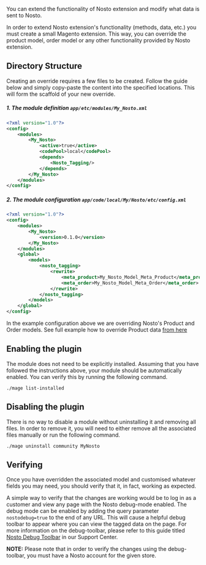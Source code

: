 You can extend the functionality of Nosto extension and modify what data is sent to Nosto.

In order to extend Nosto extension's functionality (methods, data, etc.) you must create a small Magento extension. This way, you can override the product model, order model or any other functionality provided by Nosto extension.

## Directory Structure

Creating an override requires a few files to be created. Follow the guide below and simply copy-paste the content into the specified locations. This will form the scaffold of your new override.

##### 1. The module definition `app/etc/modules/My_Nosto.xml`

```xml
<?xml version="1.0"?>
<config>
    <modules>
        <My_Nosto>
            <active>true</active>
            <codePool>local</codePool>
            <depends>
                <Nosto_Tagging/>
            </depends>
        </My_Nosto>
    </modules>
</config>
```

##### 2. The module configuration `app/code/local/My/Nosto/etc/config.xml`

```xml
<?xml version="1.0"?>
<config>
    <modules>
        <My_Nosto>
            <version>0.1.0</version>
        </My_Nosto>
    </modules>
    <global>
        <models>
            <nosto_tagging>
                <rewrite>
                    <meta_product>My_Nosto_Model_Meta_Product</meta_product>
                    <meta_order>My_Nosto_Model_Meta_Order</meta_order>
                </rewrite>
            </nosto_tagging>
        </models>
    </global>
</config>
```

In the example configuration above we are overriding Nosto's Product and Order models. See full example how to override Product data [from here](Overriding-Product-Data)

## Enabling the plugin

The module does not need to be explicitly installed. Assuming that you have followed the instructions above, your module should be automatically enabled. You can verify this by running the following command.

```shell
./mage list-installed
```

## Disabling the plugin

There is no way to disable a module without uninstalling it and removing all files. In order to remove it, you will need to either remove all the associated files manually or run the following command.

```shell
./mage uninstall community MyNosto
```

## Verifying

Once you have overridden the associated model and customised whatever fields you may need, you should verify that it, in fact, working as expected.

A simple way to verify that the changes are working would be to log in as a customer and view any page with the Nosto debug-mode enabled. The debug mode can be enabled by adding the query parameter `nostodebug=true` to the end of any URL. This will cause a helpful debug toolbar to appear where you can view the tagged data on the page. For more information on the debug-toolbar, please refer to this guide titled [Nosto Debug Toolbar](https://support.nosto.com/get-started/nosto-debug-toolbar/) in our Support Center.

**NOTE:** Please note that in order to verify the changes using the debug-toolbar, you must have a Nosto account for the given store.